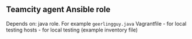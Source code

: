## Teamcity agent Ansible role

Depends on: java role. For example `geerlingguy.java`
Vagrantfile - for local testing
hosts - for local testing (example inventory file)
